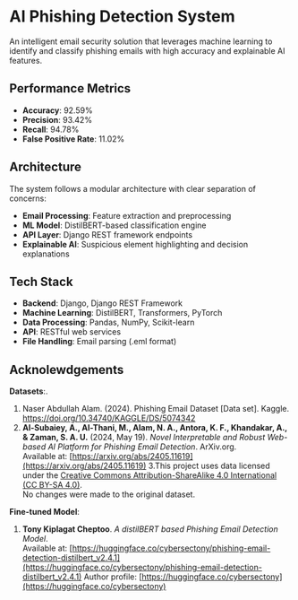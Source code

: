 # AI Phishing Detection System

An intelligent email security solution that leverages machine learning to identify and classify phishing emails with high accuracy and explainable AI features.

## Performance Metrics

- **Accuracy**: 92.59%
- **Precision**: 93.42%
- **Recall**: 94.78%
- **False Positive Rate**: 11.02%

## Architecture

The system follows a modular architecture with clear separation of concerns:

- **Email Processing**: Feature extraction and preprocessing
- **ML Model**: DistilBERT-based classification engine
- **API Layer**: Django REST framework endpoints
- **Explainable AI**: Suspicious element highlighting and decision explanations

## Tech Stack

- **Backend**: Django, Django REST Framework
- **Machine Learning**: DistilBERT, Transformers, PyTorch
- **Data Processing**: Pandas, NumPy, Scikit-learn
- **API**: RESTful web services
- **File Handling**: Email parsing (.eml format)

## Acknolewdgements

**Datasets**:.
1. Naser Abdullah Alam. (2024). Phishing Email Dataset [Data set]. Kaggle. https://doi.org/10.34740/KAGGLE/DS/5074342
2. **Al-Subaiey, A., Al-Thani, M., Alam, N. A., Antora, K. F., Khandakar, A., & Zaman, S. A. U.** (2024, May 19). *Novel Interpretable and Robust Web-based AI Platform for Phishing Email Detection*. ArXiv.org.  
   Available at: [https://arxiv.org/abs/2405.11619](https://arxiv.org/abs/2405.11619)
3.This project uses data licensed under the [Creative Commons Attribution-ShareAlike 4.0 International (CC BY-SA 4.0)](https://creativecommons.org/licenses/by-sa/4.0/#ref-same-license).  
No changes were made to the original dataset.


**Fine-tuned Model**:
1. **Tony Kiplagat Cheptoo**. *A distilBERT based Phishing Email Detection Model*.  
Available at: [https://huggingface.co/cybersectony/phishing-email-detection-distilbert_v2.4.1](https://huggingface.co/cybersectony/phishing-email-detection-distilbert_v2.4.1) Author profile: [https://huggingface.co/cybersectony](https://huggingface.co/cybersectony)

